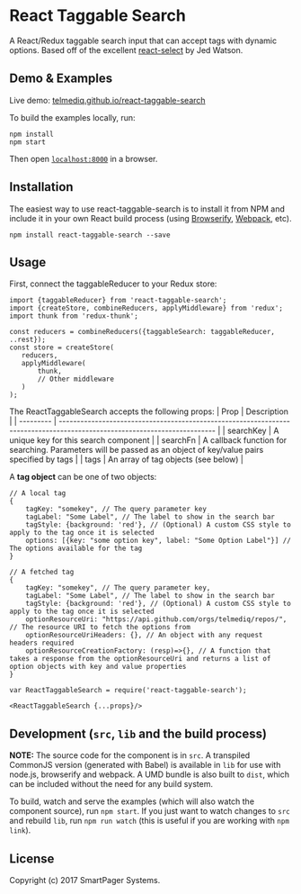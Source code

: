 # React Taggable Search

A React/Redux taggable search input that can accept tags with dynamic options. Based off of the excellent [react-select](https://github.com/jedwatson/react-select) by Jed Watson. 

## Demo & Examples

Live demo: [telmediq.github.io/react-taggable-search](http://telmediq.github.io/react-taggable-search/)

To build the examples locally, run:

```
npm install
npm start
```

Then open [`localhost:8000`](http://localhost:8000) in a browser.


## Installation

The easiest way to use react-taggable-search is to install it from NPM and include it in your own React build process (using [Browserify](http://browserify.org), [Webpack](http://webpack.github.io/), etc).

```
npm install react-taggable-search --save
```


## Usage
First, connect the taggableReducer to your Redux store:
 ```
 import {taggableReducer} from 'react-taggable-search';
 import {createStore, combineReducers, applyMiddleware} from 'redux';
 import thunk from 'redux-thunk';
  
 const reducers = combineReducers({taggableSearch: taggableReducer, ..rest});
 const store = createStore(
    reducers,
    applyMiddleware(
        thunk,
        // Other middleware
    )
 );
 ```

The ReactTaggableSearch accepts the following props:
| Prop      | Description                                                                                                               |
| --------- | ------------------------------------------------------------------------------------------------------------------------- |
| searchKey | <string> A unique key for this search component                                                                           |
| searchFn  | <function> A callback function for searching. Parameters will be passed as an object of key/value pairs specified by tags |
| tags      | <array> An array of tag objects (see below)                                                                               |

A **tag object** can be one of two objects:
```
// A local tag
{
	tagKey: "somekey", // The query parameter key
	tagLabel: "Some Label", // The label to show in the search bar
	tagStyle: {background: 'red'}, // (Optional) A custom CSS style to apply to the tag once it is selected
	options: [{key: "some option key", label: "Some Option Label"}] // The options available for the tag
}

// A fetched tag
{
	tagKey: "somekey", // The query parameter key,
	tagLabel: "Some Label", // The label to show in the search bar
	tagStyle: {background: 'red'}, // (Optional) A custom CSS style to apply to the tag once it is selected
	optionResourceUri: "https://api.github.com/orgs/telmediq/repos/", // The resource URI to fetch the options from
	optionResourceUriHeaders: {}, // An object with any request headers required
	optionResourceCreationFactory: (resp)=>{}, // A function that takes a response from the optionResourceUri and returns a list of option objects with key and value properties 	
}
```

```
var ReactTaggableSearch = require('react-taggable-search');

<ReactTaggableSearch {...props}/>
```

## Development (`src`, `lib` and the build process)

**NOTE:** The source code for the component is in `src`. A transpiled CommonJS version (generated with Babel) is available in `lib` for use with node.js, browserify and webpack. A UMD bundle is also built to `dist`, which can be included without the need for any build system.

To build, watch and serve the examples (which will also watch the component source), run `npm start`. If you just want to watch changes to `src` and rebuild `lib`, run `npm run watch` (this is useful if you are working with `npm link`).

## License

Copyright (c) 2017 SmartPager Systems.

